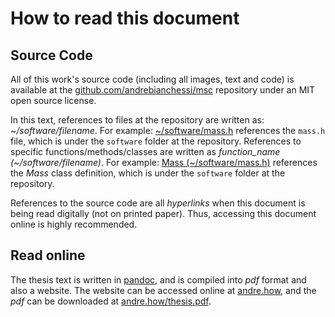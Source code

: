 # How to read this document

## Source Code
All of this work's source code (including all images, text and code)
is available at the [github.com/andrebianchessi/msc](https://github.com/andrebianchessi/msc) repository
under an MIT open source license.

In this text, references to files at the repository are written as:
*~/software/filename*. For example:
[~/software/mass.h](https://github.com/andrebianchessi/msc/blob/main/software/mass.h)
references the ```mass.h``` file, which is under the ```software``` folder at
the repository. References to specific functions/methods/classes are written as
*function_name (~/software/filename)*. For example: [Mass
(~/software/mass.h)](https://github.com/andrebianchessi/msc/blob/ad869fb3264d24faaee802d3c67cbf28fb2fb6c9/software/mass.h#L3)
references the *Mass* class definition, which is under the ```software``` folder
at the repository.

References to the source code are all *hyperlinks* when this document is being
read digitally (not on printed paper). Thus, accessing this document online is
highly recommended.

## Read online
The thesis text is written in [pandoc](https://pandoc.org/), and is compiled
into *pdf* format and also a website.
The website can be accessed online at [andre.how](https://andre.how/),
and the *pdf* can be downloaded at [andre.how/thesis.pdf](https://andre.how/thesis.pdf).